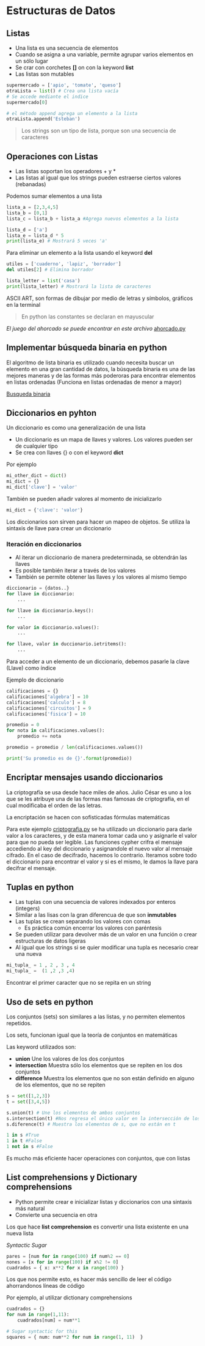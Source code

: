 # Estructuras de Datos

## Listas

* Una lista es una secuencia de elementos
* Cuando se asigna a una variable, permite agrupar varios elementos en un sólo lugar
* Se crar con corchetes **[]** on con la keyword **list**
* Las listas son mutables

```python
supermercado = ['apio', 'tomate', 'queso']
otraLista = list() # Crea una lista vacía
# Se accede mediante el indice
supermercado[0]

# el método append agrega un elemento a la lista
otraLista.append('Esteban')
```

> Los strings son un tipo de lista, porque son una secuencia de caracteres


## Operaciones con Listas

* Las listas soportan los operadores + y *
* Las listas al igual que los strings pueden estraerse ciertos valores (rebanadas)

Podemos sumar elementos a una lista
```python
lista_a = [2,3,4,5]
lista_b = [0,1]
lista_c = lista_b + lista_a #Agrega nuevos elementos a la lista

lista_d = ['a']
lista_e = lista_d * 5
print(lista_e) # Mostrará 5 veces 'a'
```

Para eliminar un elemento a la lista usando el keyword **del**
```python
utiles = ['cuaderno', 'lapiz', 'borrador']
del utiles[2] # Elimina borrador

lista_letter = list('casa')
print(lista_letter) # Mostrará la lista de caracteres
```


ASCII ART, son formas de dibujar por medio de letras y símbolos, gráficos en la terminal

> En python las constantes se declaran en mayuscular

*El juego del ahorcado se puede encontrar en este archivo* [ahorcado.py](ahorcado.py)


## Implementar búsqueda binaria en python

El algoritmo de lista binaria es utilizado cuando necesita buscar un elemento en una gran cantidad de datos, la búsqueda binaria es una de las mejores maneras y de las formas más poderoras para encontrar elementos en listas ordenadas (Funciona en listas ordenadas de menor a mayor)

[Busqueda binaria](binary_search.py)


## Diccionarios en pyhton

Un diccionario es como una generalización de una lista
* Un diccionario es un mapa de llaves y valores. Los valores pueden ser de cualquier tipo
* Se crea con llaves {} o con el  keyword **dict**

Por ejemplo
```python
mi_other_dict = dict()
mi_dict = {}
mi_dict['clave'] = 'valor'
```

También se pueden añadir valores al momento de inicializarlo
```python
mi_dict = {'clave': 'valor'}
```

Los diccionarios son sirven para hacer un mapeo de objetos. Se utiliza la sintaxis de llave para crear un diccionario

### Iteración en diccionarios

* Al iterar un diccionario de manera predeterminada, se obtendrán las llaves
* Es posible también iterar a través de los valores
* También se permite obtener las llaves y los valores al mismo tiempo

```python
diccionario = {datos..}
for llave in diccionario:
    ...

for llave in diccionario.keys():
    ...

for valor in diccionario.values():
    ...

for llave, valor in duccionario.ietritems():
    ...
```

Para acceder a un elemento de un diccionario, debemos pasarle la clave (Llave) como índice

Ejemplo de diccionario
```python
calificaciones = {}
calificaciones['algebra'] = 10
calificaciones['calculo'] = 8
calificaciones['circuitos'] = 9
calificaciones['fisica'] = 10

promedio = 0
for nota in calificaciones.values():
    promedio += nota

promedio = promedio / len(calificaciones.values())

print('Su promedio es de {}'.format(promedio))
```

## Encriptar mensajes usando diccionarios

La criptografía se usa desde hace miles de años. Julio César es uno a los que se les atribuye una de las formas mas famosas de criptografía, en el cual modificaba el orden de las letras.

La encriptación se hacen con sofisticadas fórmulas matemáticas


Para este ejemplo [criptografia.py](criptografia.py) se ha utilizado un diccionario para darle valor a los caracteres, y de esta manera tomar cada uno y asignarle el valor para que no pueda ser legible. Las funciones cypher crifra el mensaje accediendo al key del diccionario y asignandole el nuevo valor al mensaje cifrado. En el caso de decifrado, hacemos lo contrario. Iteramos sobre todo el diccionario para encontrar el valor y si es el mismo, le damos la llave para decifrar el mensaje.

## Tuplas en python

* Las tuplas con una secuencia de valores indexados por enteros (integers)
* Similar a las lisas con la gran diferencua de que son __inmutables__
* Las tuplas se crean separando los valores con comas
    - Es práctica común encerrar los valores con paréntesis
* Se pueden utilizar para devolver más de un valor en una función o crear estructuras de datos ligeras
* Al igual que los strings si se quier modificar una tupla es necesario crear una nueva

```python
mi_tupla_ = 1 , 2 , 3 , 4
mi_tupla_ =  (1 ,2 ,3 ,4)
```

Encontrar el primer caracter que no se repita en un string


## Uso de sets en python

Los conjuntos (sets) son similares a las listas, y no permiten elementos repetidos.

Los sets, funcionan igual que la teoría de conjuntos en matemáticas

Las keyword utilizados son:
- **union** Une los valores de los dos conjuntos
- **intersection** Muestra sólo los elementos que se repiten en los dos conjuntos
- **difference** Muestra los elementos que no son están definido en alguno de los elementos, que no se repiten

```python
s = set([1,2,3])
t = set([3,4,5])

s.union(t) # Une los elementos de ambos conjuntos
s.intersection(t) #Nos regresa el único valor en la intersección de los conjuntos
s.diference(t) # Muestra los elementos de s, que no están en t

1 in s #True
1 in t #False
1 not in s #False
```

Es mucho más eficiente hacer operaciones con conjuntos, que con listas


## List comprehensions y Dictionary comprehensions

* Python permite crear e inicializar listas y diccionarios con una sintaxis más natural
* Convierte una secuencia en otra

Los que hace **list comprehension** es convertir una lista existente en una nueva lista

*Syntactic Sugar*
```python
pares = [num for in range(100) if num%2 == 0]
nones = [x for in range(100) if x%2 != 0]
cuadrados = { x: x**2 for x in range(100) }
```

Los que nos permite esto, es hacer más sencillo de leer el código ahorrandonos líneas de código

Por ejemplo, al utilizar dictionary comprehensions
```python
cuadrados = {}
for num in range(1,11):
    cuadrados[num] = num**1

# Sugar syntactic for this
squares = { num: num**2 for num in range(1, 11)  }
```